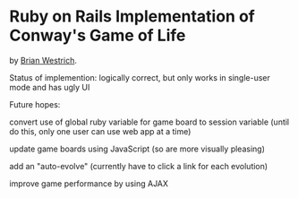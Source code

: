 # Ruby on Rails Implementation of Conway's Game of Life

by [Brian Westrich](http://mcwest.com/).

Status of implemention: 
  logically correct, but only works in single-user mode and has ugly UI
  
Future hopes: 
  
  convert use of global ruby variable for game board to session variable (until do this, only one user can 
    use web app at a time) 
    
  update game boards using JavaScript (so are more visually pleasing)
  
  add an "auto-evolve" (currently have to click a link for each evolution)
  
  improve game performance by using AJAX
